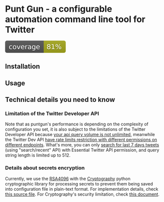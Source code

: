 # Punt Gun - a configurable automation command line tool for Twitter

[![unit test coverage badge](./coverage/converage.svg)](./coverage)

## Installation

## Usage

## Technical details you need to know

### Limitation of the Twitter Developer API

Note that as puntgun's performance is depending on the complexity of configuration you set,
it is also subject to the limitations of the Twitter Developer API because [your api query volume is not unlimited](https://developer.twitter.com/en/docs/twitter-api/getting-started/about-twitter-api),
meanwhile the Twitter Dev API [have rate limits restriction with different permissions on different endpoints](https://developer.twitter.com/en/docs/twitter-api/rate-limits).
What's more, you can only [search for last 7 days tweets](https://developer.twitter.com/en/docs/twitter-api/tweets/search/introduction) (using "search/recent" API) with Essential Twitter API permission, and query string length is limited up to 512.

### Details about secrets encryption

Currently, we use the [RSA4096](https://en.wikipedia.org/wiki/RSA_(cryptosystem)) with the [Cryptography](https://github.com/pyca/cryptography/) python cryptographic library for processing secrets to prevent them being saved into configuration file in plain-text format. For implementation details, check [this source file](puntgun/conf/secrets.py). For Cryptography's security limitation, check [this document](https://cryptography.io/en/latest/limitations/).